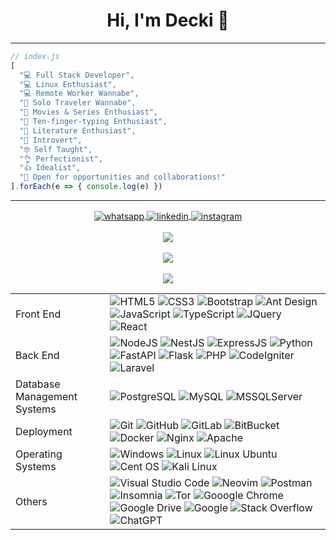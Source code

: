 <h1 align="center">Hi, I'm Decki 👋</h1>

<hr>

```javascript
// index.js
[
  "💻 Full Stack Developer",
  "💻 Linux Enthusiast",
  "💻 Remote Worker Wannabe",
  "🚶 Solo Traveler Wannabe",
  "🎥 Movies & Series Enthusiast",
  "🙌 Ten-finger-typing Enthusiast",
  "📄 Literature Enthusiast",
  "🙂 Introvert",
  "🤓 Self Taught",
  "👌 Perfectionist",
  "👍 Idealist",
  "🤝 Open for opportunities and collaborations!"
].forEach(e => { console.log(e) })
```

<hr>

<p align="center">
<a href="https://api.whatsapp.com/send?phone=6282216668131&app_absent=1" target="_blank">
<img align="center" src="https://github.com/keikomori/icons-badges/blob/master/badges/WhatsApp/whatsapp.svg" alt="whatsapp">
</a>
<a href="https://linkedin.com/in/decki/" target="_blank">
<img align="center" src="https://github.com/keikomori/icons-badges/blob/master/badges/LinkedIn/linkedin.svg" alt="linkedin">
</a>
<a href="https://instagram.com/decki.id/" target="_blank">
<img align="center" src="https://github.com/keikomori/icons-badges/blob/master/badges/Instagram/instagram.svg" alt="instagram">
</a>
<br><br>
<img src="https://github-readme-stats.vercel.app/api/top-langs/?username=decki-id&size_weight=0&count_weight=1&layout=compact&bg_color=0d1117&text_color=ffffff">
<br><br>
<img src="https://github-readme-stats.vercel.app/api?username=decki-id&show=prs_merged,prs_merged_percentage&rank_icon=github&show_icons=true&bg_color=0d1117&text_color=ffffff">
<br><br>
<img src="https://streak-stats.demolab.com/?user=decki-id&background=0d1117&ring=2a6ecb&sideNums=2a6ecb&fire=2f80ed">
</p>

<table align="center">
<tr>
<td>Front End</td>
<td>
<img alt="HTML5" src="https://img.shields.io/badge/html5-%23E34F26.svg?style=for-the-badge&logo=html5&logoColor=white">
<img alt="CSS3" src="https://img.shields.io/badge/css3-%231572B6.svg?style=for-the-badge&logo=css3&logoColor=white">
<img alt="Bootstrap" src="https://img.shields.io/badge/bootstrap-%23563D7C.svg?style=for-the-badge&logo=bootstrap&logoColor=white">
<img alt="Ant Design" src="https://img.shields.io/badge/-AntDesign-%230170FE?style=for-the-badge&logo=ant-design&logoColor=white">
<img alt="JavaScript" src="https://img.shields.io/badge/javascript-%23323330.svg?style=for-the-badge&logo=javascript&logoColor=%23F7DF1E">
<img alt="TypeScript" src="https://img.shields.io/badge/typescript-%23007ACC.svg?style=for-the-badge&logo=typescript&logoColor=white">
<img alt="JQuery" src="https://img.shields.io/badge/jquery-%230769AD.svg?style=for-the-badge&logo=jquery&logoColor=white">
<img alt="React" src="https://img.shields.io/badge/react-%2320232a.svg?style=for-the-badge&logo=react&logoColor=%2361DAFB">
</td>
</tr>
<tr>
<td>Back End</td>
<td>
<img alt="NodeJS" src="https://img.shields.io/badge/node.js-6DA55F?style=for-the-badge&logo=node.js&logoColor=white">
<img alt="NestJS" src="https://img.shields.io/badge/nestjs-%23E0234E.svg?style=for-the-badge&logo=nestjs&logoColor=white">
<img alt="ExpressJS" src="https://img.shields.io/badge/express.js-%23404d59.svg?style=for-the-badge&logo=express&logoColor=%2361DAFB">
<img alt="Python" src="https://img.shields.io/badge/python-3670A0?style=for-the-badge&logo=python&logoColor=ffdd54">
<img alt="FastAPI" src="https://img.shields.io/badge/FastAPI-005571?style=for-the-badge&logo=fastapi">
<img alt="Flask" src="https://img.shields.io/badge/flask-%23000.svg?style=for-the-badge&logo=flask&logoColor=white">
<img alt="PHP" src="https://img.shields.io/badge/php-%23777BB4.svg?style=for-the-badge&logo=php&logoColor=white">
<img alt="CodeIgniter" src="https://img.shields.io/badge/CodeIgniter-%23EF4223.svg?style=for-the-badge&logo=codeIgniter&logoColor=white">
<img alt="Laravel" src="https://img.shields.io/badge/laravel-%23FF2D20.svg?style=for-the-badge&logo=laravel&logoColor=white">
</td>
</tr>
<tr>
<td>Database Management Systems</td>
<td>
<img alt="PostgreSQL" src="https://img.shields.io/badge/postgres-%23316192.svg?style=for-the-badge&logo=postgresql&logoColor=white">
<img alt="MySQL" src="https://img.shields.io/badge/mysql-%2300f.svg?style=for-the-badge&logo=mysql&logoColor=white">
<img alt="MSSQLServer" src="https://img.shields.io/badge/Microsoft%20SQL%20Server-CC2927?style=for-the-badge&logo=microsoft%20sql%20server&logoColor=white">
</td>
</tr>
<tr>
<td>Deployment</td>
<td>
<img alt="Git" src="https://img.shields.io/badge/git-%23F05033.svg?style=for-the-badge&logo=git&logoColor=white">
<img alt="GitHub" src="https://img.shields.io/badge/github-%23121011.svg?style=for-the-badge&logo=github&logoColor=white">
<img alt="GitLab" src="https://img.shields.io/badge/gitlab-%23181717.svg?style=for-the-badge&logo=gitlab&logoColor=white">
<img alt="BitBucket" src="https://img.shields.io/badge/bitbucket-%230047B3.svg?style=for-the-badge&logo=bitbucket&logoColor=white">
<img alt="Docker" src="https://img.shields.io/badge/docker-%230db7ed.svg?style=for-the-badge&logo=docker&logoColor=white">
<img alt="Nginx" src="https://img.shields.io/badge/nginx-%23009639.svg?style=for-the-badge&logo=nginx&logoColor=white">
<img alt="Apache" src="https://img.shields.io/badge/apache-%23D42029.svg?style=for-the-badge&logo=apache&logoColor=white">
</td>
</tr>
<tr>
<td>Operating Systems</td>
<td>
<img alt="Windows" src="https://img.shields.io/badge/Windows-0078D6?style=for-the-badge&logo=windows&logoColor=white">
<img alt="Linux" src="https://img.shields.io/badge/Linux-FCC624?style=for-the-badge&logo=linux&logoColor=black">
<img alt="Linux Ubuntu" src="https://img.shields.io/badge/Ubuntu-E95420?style=for-the-badge&logo=ubuntu&logoColor=white">
<img alt="Cent OS" src="https://img.shields.io/badge/cent%20os-002260?style=for-the-badge&logo=centos&logoColor=F0F0F0">
<img alt="Kali Linux" src="https://img.shields.io/badge/Kali-268BEE?style=for-the-badge&logo=kalilinux&logoColor=white">
</td>
</tr>
<tr>
<td>Others</td>
<td>
<img alt="Visual Studio Code" src="https://img.shields.io/badge/Visual%20Studio%20Code-0078d7.svg?style=for-the-badge&logo=visual-studio-code&logoColor=white">
<img alt="Neovim" src="https://img.shields.io/badge/NeoVim-%2357A143.svg?&style=for-the-badge&logo=neovim&logoColor=white">
<img alt="Postman" src="https://img.shields.io/badge/Postman-FF6C37?style=for-the-badge&logo=postman&logoColor=white">
<img alt="Insomnia" src="https://img.shields.io/badge/Insomnia-black?style=for-the-badge&logo=insomnia&logoColor=5849BE">
<img alt="Tor" src="https://img.shields.io/badge/Tor-7D4698?style=for-the-badge&logo=Tor-Browser&logoColor=white">
<img alt="Gooogle Chrome" src="https://img.shields.io/badge/Google%20Chrome-4285F4?style=for-the-badge&logo=GoogleChrome&logoColor=white">
<img alt="Google Drive" src="https://img.shields.io/badge/Google%20Drive-4285F4?style=for-the-badge&logo=googledrive&logoColor=white">
<img alt="Google" src="https://img.shields.io/badge/google-4285F4?style=for-the-badge&logo=google&logoColor=white">
<img alt="Stack Overflow" src="https://img.shields.io/badge/-Stackoverflow-FE7A16?style=for-the-badge&logo=stack-overflow&logoColor=white">
<img alt="ChatGPT" src="https://img.shields.io/badge/chatGPT-74aa9c?style=for-the-badge&logo=openai&logoColor=white">
</td>
</tr>
</table>
